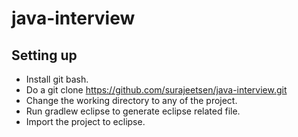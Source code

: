 # java-interview

## Setting up
* Install git bash. 
* Do a git clone https://github.com/surajeetsen/java-interview.git
* Change the working directory to any of the project.
* Run gradlew eclipse to generate eclipse related file.
* Import the project to eclipse.
